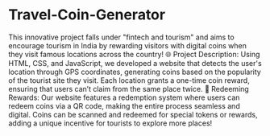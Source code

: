 # Travel-Coin-Generator
This innovative project falls under "fintech and tourism" and aims to encourage tourism in India by rewarding visitors with digital coins when they visit famous locations across the country!
🌐 Project Description:
Using HTML, CSS, and JavaScript, we developed a website that detects the user's location through GPS coordinates, generating coins based on the popularity of the tourist site they visit. Each location grants a one-time coin reward, ensuring that users can’t claim from the same place twice.
🔗 Redeeming Rewards:
Our website features a redemption system where users can redeem coins via a QR code, making the entire process seamless and digital. Coins can be scanned and redeemed for special tokens or rewards, adding a unique incentive for tourists to explore more places!
